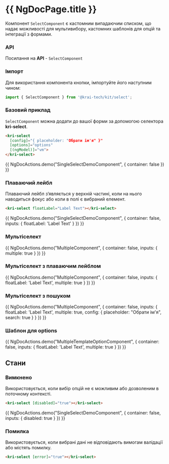 # {{ NgDocPage.title }}

Компонент `SelectComponent` є кастомним випадаючим списком, що надає можливості для мультивибору, кастомних шаблонів для опцій та інтеграції з формами.

### API

Посилання на **API** - `SelectComponent`

### Імпорт

Для використання компонента кнопки, імпортуйте його наступним чином:

```ts
import { SelectComponent } from '@krai-tech/kit/select';
```

### Базовий приклад

`SelectComponent` можна додати до вашої форми за допомогою селектора **kri-select**.

```html name="select.component.ts"
<kri-select
  [config]="{ placeholder: "Обрати ім'я" }"
  [options]="options"
  [(ngModel)]="vm">
</kri-select>
```

{{ NgDocActions.demo("SingleSelectDemoComponent", { container: false }) }}

### Плаваючий лейбл

Плаваючий лейбл з’являється у верхній частині, коли на нього наводиться фокус або коли в полі є вибраний елемент.

```html name="select.component.ts"
<kri-select floatLabel="Label Text"></kri-select>
```

{{ NgDocActions.demo("SingleSelectDemoComponent", { container: false, inputs: { floatLabel: 'Label Text' } }) }}

### Мультіселект

{{ NgDocActions.demo("MultipleComponent", { container: false, inputs: { multiple: true } }) }}

### Мультіселект з плаваючим лейблом

{{ NgDocActions.demo("MultipleComponent", { container: false, inputs: { floatLabel: 'Label Text', multiple: true } }) }}

### Мультіселект з пошуком

{{ NgDocActions.demo("MultipleComponent", { container: false, inputs: { floatLabel: 'Label Text', multiple: true, config: { placeholder: "Обрати ім'я", search: true } } }) }}

### Шаблон для options

{{ NgDocActions.demo("MultipleTemplateOptionComponent", { container: false, inputs: { floatLabel: 'Label Text', multiple: true } }) }}

## Стани

### Вимкнено

Використовується, коли вибір опцій не є можливим або дозволеним в поточному контексті.

```html name="select.component.ts"
<kri-select [disabled]="true"></kri-select>
```

{{ NgDocActions.demo("SingleSelectDemoComponent", { container: false, inputs: { disabled: true } }) }}

### Помилка

Використовується, коли вибрані дані не відповідають вимогам валідації або містять помилку.

```html name="select.component.ts"
<kri-select [error]="true"></kri-select>
```
